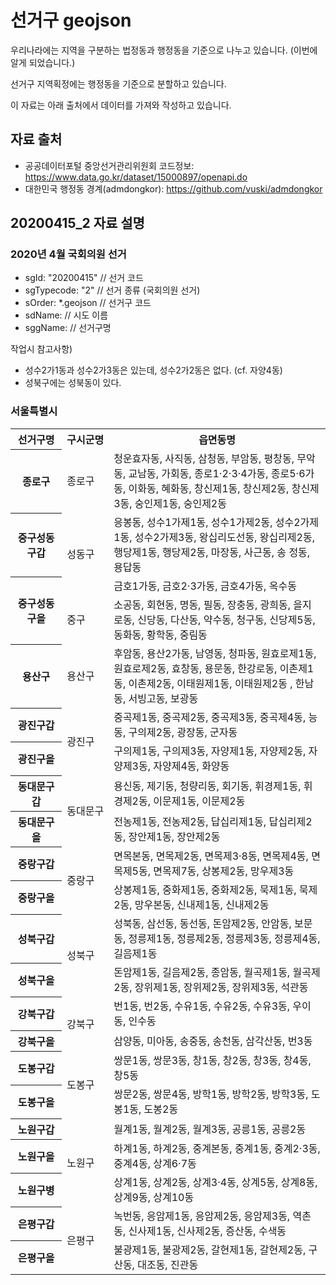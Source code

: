 선거구 geojson
============

우리나라에는 지역을 구분하는 법정동과 행정동을 기준으로 나누고 있습니다. (이번에 알게 되었습니다.)

선거구 지역획정에는 행정동을 기준으로 분할하고 있습니다.

이 자료는 아래 출처에서 데이터를 가져와 작성하고 있습니다.


## 자료 출처
- 공공데이터포털 중앙선거관리위원회 코드정보: https://www.data.go.kr/dataset/15000897/openapi.do
- 대한민국 행정동 경계(admdongkor): https://github.com/vuski/admdongkor


## 20200415_2 자료 설명
### 2020년 4월 국회의원 선거
- sgId: "20200415" // 선거 코드
- sgTypecode: "2" // 선거 종류 (국회의원 선거)
- sOrder: *.geojson // 선거구 코드
- sdName: // 시도 이름
- sggName: // 선거구명

작업시 참고사항)
+ 성수2가1동과 성수2가3동은 있는데, 성수2가2동은 없다. (cf. 자양4동)
+ 성북구에는 성북동이 있다.

### 서울특별시
<table>
  <tr>
    <th style="white-space: nowrap; word-break: keep-all;">선거구명</th>
    <th style="white-space: nowrap; word-break: keep-all;">구시군명</th>
    <th>읍면동명</th>
  </tr><tr>
    <th>종로구</th>
    <td>종로구</td>
    <td>청운효자동, 사직동, 삼청동, 부암동, 평창동, 무악동, 교남동, 가회동, 종로1·2·3·4가동, 종로5·6가동, 이화동, 혜화동, 창신제1동, 창신제2동, 창신제3동, 숭인제1동, 숭인제2동</td>
  </tr><tr>
    <th>중구성동구갑</th>
    <td rowspan="2">성동구</td>
    <td>응봉동, 성수1가제1동, 성수1가제2동, 성수2가제1동, 성수2가제3동, 왕십리도선동, 왕십리제2동, 행당제1동, 행당제2동, 마장동, 사근동, 송 정동, 용답동</td>
  </tr><tr>
    <th rowspan="2">중구성동구을</th>
    <td>금호1가동, 금호2·3가동, 금호4가동, 옥수동</td>
  </tr><tr>
    <td>중구</td>
    <td>소공동, 회현동, 명동, 필동, 장충동, 광희동, 을지로동, 신당동, 다산동, 약수동, 청구동, 신당제5동, 동화동, 황학동, 중림동</td>
  </tr><tr>
    <th>용산구</th>
    <td>용산구</td>
    <td>후암동, 용산2가동, 남영동, 청파동, 원효로제1동, 원효로제2동, 효창동, 용문동, 한강로동, 이촌제1동, 이촌제2동, 이태원제1동, 이태원제2동 , 한남동, 서빙고동, 보광동</td>
  </tr><tr>
    <th>광진구갑</th>
    <td rowspan="2">광진구</td>
    <td>중곡제1동, 중곡제2동, 중곡제3동, 중곡제4동, 능동, 구의제2동, 광장동, 군자동</td>
  </tr><tr>
    <th>광진구을</th>
    <td>구의제1동, 구의제3동, 자양제1동, 자양제2동, 자양제3동, 자양제4동, 화양동</td>
  </tr><tr>
    <th>동대문구갑</th>
    <td rowspan="2">동대문구</td>
    <td>용신동, 제기동, 청량리동, 회기동, 휘경제1동, 휘경제2동, 이문제1동, 이문제2동</td>
  </tr><tr>
    <th>동대문구을</th>
    <td>전농제1동, 전농제2동, 답십리제1동, 답십리제2동, 장안제1동, 장안제2동</td>
  </tr><tr>
    <th>중랑구갑</th>
    <td rowspan="2">중랑구</td>
    <td>면목본동, 면목제2동, 면목제3·8동, 면목제4동, 면목제5동, 면목제7동, 상봉제2동, 망우제3동</td>
  </tr><tr>
    <th>중랑구을</th>
    <td>상봉제1동, 중화제1동, 중화제2동, 묵제1동, 묵제2동, 망우본동, 신내제1동, 신내제2동</td>
  </tr><tr>
    <th>성북구갑</th>
    <td rowspan="2">성북구</td>
    <td>성북동, 삼선동, 동선동, 돈암제2동, 안암동, 보문동, 정릉제1동, 정릉제2동, 정릉제3동, 정릉제4동, 길음제1동</td>
  </tr><tr>
    <th>성북구을</th>
    <td>돈암제1동, 길음제2동, 종암동, 월곡제1동, 월곡제2동, 장위제1동, 장위제2동, 장위제3동, 석관동</td>
  </tr><tr>
    <th>강북구갑</th>
    <td rowspan="2">강북구</td>
    <td>번1동, 번2동, 수유1동, 수유2동, 수유3동, 우이동, 인수동</td>
  </tr><tr>
    <th>강북구을</th>
    <td>삼양동, 미아동, 송중동, 송천동, 삼각산동, 번3동</td>
  </tr><tr>
    <th>도봉구갑</th>
    <td rowspan="2">도봉구</td>
    <td>쌍문1동, 쌍문3동, 창1동, 창2동, 창3동, 창4동, 창5동</td>
  </tr><tr>
    <th>도봉구을</th>
    <td>쌍문2동, 쌍문4동, 방학1동, 방학2동, 방학3동, 도봉1동, 도봉2동</td>
  </tr><tr>
    <th>노원구갑</th>
    <td rowspan="3">노원구</td>
    <td>월계1동, 월계2동, 월계3동, 공릉1동, 공릉2동</td>
  </tr><tr>
    <th>노원구을</th>
    <td>하계1동, 하계2동, 중계본동, 중계1동, 중계2·3동, 중계4동, 상계6·7동</td>
  </tr><tr>
    <th>노원구병</th>
    <td>상계1동, 상계2동, 상계3·4동, 상계5동, 상계8동, 상계9동, 상계10동</td>
  </tr><tr>
    <th>은평구갑</th>
    <td rowspan="2">은평구</td>
    <td>녹번동, 응암제1동, 응암제2동, 응암제3동, 역촌동, 신사제1동, 신사제2동, 증산동, 수색동</td>
  </tr><tr>
    <th>은평구을</th>
    <td>불광제1동, 불광제2동, 갈현제1동, 갈현제2동, 구산동, 대조동, 진관동</td>
  </tr>
</table>
